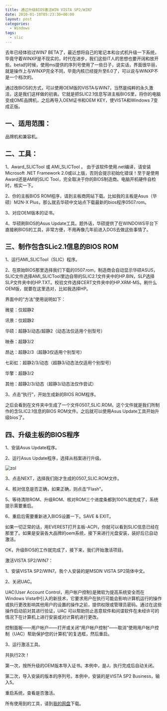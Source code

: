 ```yaml
---
title: 通过升级BIOS激活WIN VISTA SP2/WIN7
date: 2010-01-10T05:23:30+00:00
layout: post
categories:
  - Windows
tags:
  - slic
---
```


去年已经体验过WIN7 BETA了，最近想将自己的笔记本和台式机升级一下系统，毕竟守着WINXP是不现实的，时代在进步，我们这些IT人的思想也要开阔和放开些。beta的时候，使用ms提供的序列号使用了一些日子，说实话，界面很华丽，就是操作上与WINXP完全不同，毕竟内核已经提升至6.0了，可以说与WINXP不是一个档次的。

通过改BIOS的方式，可以使用OEM版的VISTA与WIN7，当然是纯粹的永久激活，这是我们这样做的初衷。它就是把SLIC2.1信息写进主板BIOS里，将你的电脑变成OME品牌机，之后再导入OEM证书和OEM KEY，使VISTA和Windows 7变成正版。

## 一、适用范围：

品牌机和兼容机。

## 二、工具：

1、Award_SLICTool 或 AMI_SLICTool 。 由于该软件使用.net编译，请安装Microsoft .NET Framework 2.0或以上版，否则会提示初始化错误！至于是使用Award还是AMI的SLIC Tool，完全取决于你的BIOS制造商。电脑开机硬件自检时，核实一下。

2、你的主板BIOS ROM程序，请到主板商网站下载。比如我的主板是Asus（华硕）M2N-X Plus，那么就去华硕中文站点下载最新的bios程序0507.rom。

3、对应OEM版本的证书。

4、华硕刷BIOS的Asus Update工具。题外话，华硕提供了在WINDOWS平台下直接刷BIOS的工具，非常方便，不用再像几年前进入DOS去做这些事情了。
<!--more-->
## 三、制作包含SLic2.1信息的BIOS ROM

1、运行AMI_SLICTool（SLIC）程序。

2、在原始BIOS那里选择我们下载的0507.rom，制造商会自动显示华硕ASUS，SLIC文件选择AMI_SLICTool里边自带的SLIC2.1文件夹中的HP.BIN，SLP选择SLP文件夹中的HP.TXT。校验文件选择CERT文件夹中的HP.XRM-MS。刷什么OEM版，就要在这里选对，比如我选择HP。

界面中的“方法”使用说明如下：

微星：仅超静2

讯景：仅超静2

华硕：超静3/动态/超静2（动态法仅适用个别型号）

映泰：超静3/2

昂达：超静2/3（超静3仅适用个别型号）

七彩虹：超静2/3/动态（超静3/动态法仅适用个别型号）

华擎：超静3/2

其他：超静2/3/动态（超静3/动态法仅作尝试）

3、点击“执行”，开始生成新的BIOS ROM程序。

之后会看到在文件夹中生成了一个文件0507_SLIC.ROM。这个文件就是我们所制作的含SLIC2.1信息的BIOS ROM文件。之后就可以使用Asus Update工具开始升级bios了。

## 四、升级主板的BIOS程序

1、安装Asus Update程序。

2、运行Asus Update程序，选择从档案进行升级。

![zol](https://img8.zol.com.cn/bbs/upload/4472/4471435_0500.gif)

3、点击NEXT，选择我们刚才生成的0507_SLIC.ROM文件。

4、核对信息是否正确，如果正确，则点击“Flash”。

5、等待清除ROM、升级ROM、核对ROM三个进度条都到100%就完成了，系统提示需要重启。

6、重启后需要重新进入BIOS设置一下。SAVE & EXIT。

如果一切正常的话，用EVEREST打开主板-ACPI，你就可以看到SLIC信息已经在那里了。如果是安装各大品牌的oem系统，接下来进行光盘安装，装好后已自动激活。

OK，升级BIOS的工作就完成了，接下来，我们开始激活项目。

激活VISTA SP2/WIN7：

1、安装VISTA SP2/WIN7。我个人安装的是MSDN VISTA SP2简体中文。

2、关闭UAC。

UAC(User Account Control，用户帐户控制)是微软为提高系统安全而在Windows Vista中引入的新技术，它要求用户在执行可能会影响计算机运行的操作或执行更改影响其他用户的设置的操作之前，提供权限或管理员‌密码。通过在这些操作启动前对其进行验证，UAC 可以帮助防止恶意软件和间谍软件在未经许可的情况下在计算机上进行安装或对计算机进行更改。

控制面板——用户帐户——打开或关闭“用户帐户控制”——取消“使用用户帐户控制（UAC）帮助保护您的计算机”的复选框，然后重启。

3、运行激活工具。

共执行2次！

第一次，按所升级的OEM版本导入证书。本例中，是J，执行完成后自动关闭。

第二次，导入安装的版本的序列号。本例中，安装的是VISTA SP2 Business，输入5。

重启系统，查看是否激活。

所有使用到的工具，请到[我的网盘](http://cid-574f8e37bafc4791.skydrive.live.com/browse.aspx/.Public/vista)下载。